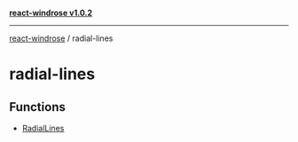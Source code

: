 [**react-windrose v1.0.2**](../README.md)

***

[react-windrose](../README.md) / radial-lines

# radial-lines

## Functions

- [RadialLines](functions/RadialLines.md)
